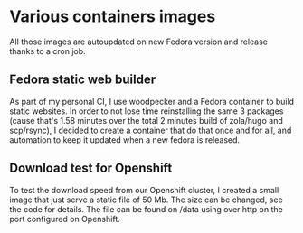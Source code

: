 # Various containers images

All those images are autoupdated on new Fedora version and release thanks to a cron job.

## Fedora static web builder 

As part of my personal CI, I use woodpecker and a Fedora container to build static
websites. In order to not lose time reinstalling the same 3 packages (cause 
that's 1.58 minutes over the total 2 minutes build of zola/hugo and scp/rsync), I
decided to create a container that do that once and for all, and automation
to keep it updated when a new fedora is released.

## Download test for Openshift 

To test the download speed from our Openshift cluster, I created a small image that just
serve a static file of 50 Mb. The size can be changed, see the code for details. The file can be found 
on /data using over http on the port configured on Openshift.
